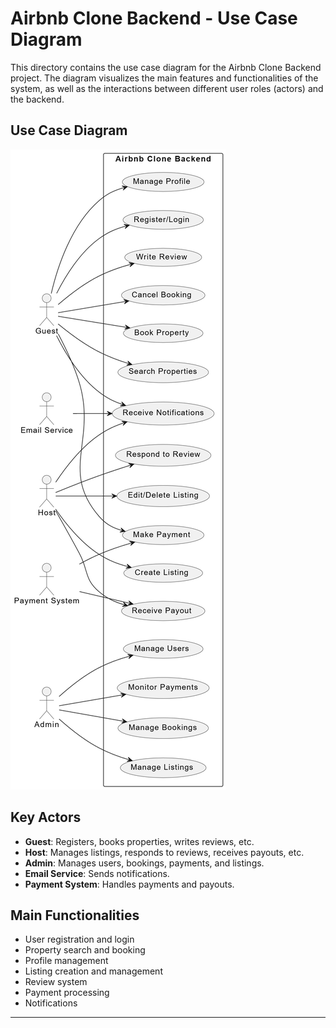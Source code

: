 # Airbnb Clone Backend - Use Case Diagram

This directory contains the use case diagram for the Airbnb Clone Backend project. The diagram visualizes the main features and functionalities of the system, as well as the interactions between different user roles (actors) and the backend.

## Use Case Diagram

![Airbnb Clone Backend Use Case Diagram](./use_case.png)

## Key Actors

- **Guest**: Registers, books properties, writes reviews, etc.
- **Host**: Manages listings, responds to reviews, receives payouts, etc.
- **Admin**: Manages users, bookings, payments, and listings.
- **Email Service**: Sends notifications.
- **Payment System**: Handles payments and payouts.

## Main Functionalities

- User registration and login
- Property search and booking
- Profile management
- Listing creation and management
- Review system
- Payment processing
- Notifications

---
